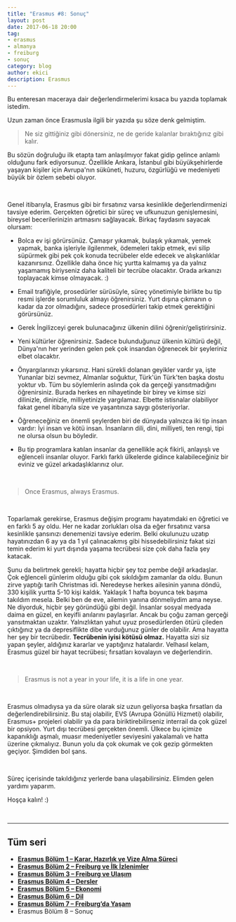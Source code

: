 ```yaml
---
title: "Erasmus #8: Sonuç"
layout: post
date: 2017-06-18 20:00
tag:
- erasmus
- almanya
- freiburg
- sonuç
category: blog
author: ekici
description: Erasmus
---
```


Bu enteresan maceraya dair değerlendirmelerimi kısaca bu yazıda toplamak istedim.

Uzun zaman önce Erasmusla ilgili bir yazıda şu söze denk gelmiştim.

> Ne siz gittiğiniz gibi dönersiniz, ne de geride kalanlar bıraktığınız gibi kalır.

Bu sözün doğruluğu ilk etapta tam anlaşılmıyor fakat gidip gelince anlamlı olduğunu fark ediyorsunuz. Özellikle Ankara, İstanbul gibi büyükşehirlerde yaşayan kişiler için Avrupa'nın sükûneti, huzuru, özgürlüğü ve medeniyeti büyük bir özlem sebebi oluyor.

&nbsp;

Genel itibarıyla, Erasmus gibi bir fırsatınız varsa kesinlikle değerlendirmenizi tavsiye ederim. Gerçekten öğretici bir süreç ve ufkunuzun genişlemesini, bireysel becerilerinizin artmasını sağlayacak. Birkaç faydasını sayacak olursam:

  * Bolca ev işi görürsünüz. Çamaşır yıkamak, bulaşık yıkamak, yemek yapmak, banka işleriyle ilgilenmek, ödemeleri takip etmek, evi silip süpürmek gibi pek çok konuda tecrübeler elde edecek ve alışkanlıklar kazanırsınız. Özellikle daha önce hiç yurtta kalmamış ya da yalnız yaşamamış biriyseniz daha kaliteli bir tecrübe olacaktır. Orada arkanızı toplayacak kimse olmayacak. :)
   
  * Email trafiğiyle, prosedürler sürüsüyle, süreç yönetimiyle birlikte bu tip resmi işlerde sorumluluk almayı öğrenirsiniz. Yurt dışına çıkmanın o kadar da zor olmadığını, sadece prosedürleri takip etmek gerektiğini görürsünüz.
  
  * Gerek İngilizceyi gerek bulunacağınız ülkenin dilini öğrenir/geliştirirsiniz.
  
  * Yeni kültürler öğrenirsiniz. Sadece bulunduğunuz ülkenin kültürü değil, Dünya'nın her yerinden gelen pek çok insandan öğrenecek bir şeyleriniz elbet olacaktır.
  
  * Önyargılarınızı yıkarsınız. Hani sürekli dolanan geyikler vardır ya, işte Yunanlar bizi sevmez, Almanlar soğuktur, Türk'ün Türk'ten başka dostu yoktur vb. Tüm bu söylemlerin aslında çok da gerçeği yansıtmadığını öğrenirsiniz. Burada herkes en nihayetinde bir birey ve kimse sizi dilinizle, dininizle, milliyetinizle yargılamaz. Elbette istisnalar olabiliyor fakat genel itibarıyla size ve yaşantınıza saygı gösteriyorlar.
  
  * Öğreneceğiniz en önemli şeylerden biri de dünyada yalnızca iki tip insan vardır: İyi insan ve kötü insan. İnsanların dili, dini, milliyeti, ten rengi, tipi ne olursa olsun bu böyledir.
  
  * Bu tip programlara katılan insanlar da genellikle açık fikirli, anlayışlı ve eğlenceli insanlar oluyor. Farklı farklı ülkelerde gidince kalabileceğiniz bir eviniz ve güzel arkadaşlıklarınız olur.

&nbsp;

> Once Erasmus, always Erasmus.

&nbsp;

Toparlamak gerekirse, Erasmus değişim programı hayatımdaki en öğretici ve en farklı 5 ay oldu. Her ne kadar zorlukları olsa da eğer fırsatınız varsa kesinlikle şansınızı denemenizi tavsiye ederim. Belki okulunuzu uzatıp hayatınızdan 6 ay ya da 1 yıl çalınacakmış gibi hissedebilirsiniz fakat sizi temin ederim ki yurt dışında yaşama tecrübesi size çok daha fazla şey katacak.

Şunu da belirtmek gerekli; hayatta hiçbir şey toz pembe değil arkadaşlar. Çok eğlenceli günlerim olduğu gibi çok sıkıldığım zamanlar da oldu. Bunun zirve yaptığı tarih Christmas idi. Neredeyse herkes ailesinin yanına döndü, 330 kişilik yurtta 5-10 kişi kaldık. Yaklaşık 1 hafta boyunca tek başıma takıldım mesela. Belki ben de eve, ailemin yanına dönmeliydim ama neyse. Ne diyorduk, hiçbir şey göründüğü gibi değil. İnsanlar sosyal medyada daima en güzel, en keyifli anılarını paylaşırlar. Ancak bu çoğu zaman gerçeği yansıtmaktan uzaktır. Yalnızlıktan yahut uyuz prosedürlerden ötürü çileden çıktığınız ya da depresiflikte dibe vurduğunuz günler de olabilir. Ama hayatta her şey bir tecrübedir. **Tecrübenin iyisi kötüsü olmaz.** Hayatta sizi siz yapan şeyler, aldığınız kararlar ve yaptığınız hatalardır. Velhasıl kelam, Erasmus güzel bir hayat tecrübesi; fırsatları kovalayın ve değerlendirin.

&nbsp;

> Erasmus is not a year in your life, it is a life in one year.

&nbsp;

Erasmus olmadıysa ya da süre olarak siz uzun geliyorsa başka fırsatları da değerlendirebilirsiniz. Bu staj olabilir, EVS (Avrupa Gönüllü Hizmeti) olabilir, Erasmus+ projeleri olabilir ya da para biriktirebilirseniz interrail da çok güzel bir opsiyon. Yurt dışı tecrübesi gerçekten önemli. Ülkece bu içimize kapanıklığı aşmalı, muasır medeniyetler seviyesini yakalamalı ve hatta üzerine çıkmalıyız. Bunun yolu da çok okumak ve çok gezip görmekten geçiyor. Şimdiden bol şans.

&nbsp;

Süreç içerisinde takıldığınız yerlerde bana ulaşabilirsiniz. Elimden gelen yardımı yaparım.

Hoşça kalın! :)

&nbsp;

---

## Tüm seri

- **[Erasmus Bölüm 1 – Karar, Hazırlık ve Vize Alma Süreci](https://burakekici.com/erasmus-bolum-1)**
- **[Erasmus Bölüm 2 – Freiburg ve İlk İzlenimler](https://burakekici.com/erasmus-bolum-2)**
- **[Erasmus Bölüm 3 – Freiburg ve Ulaşım](https://burakekici.com/erasmus-bolum-3)**
- **[Erasmus Bölüm 4 – Dersler](https://burakekici.com/erasmus-bolum-4)**
- **[Erasmus Bölüm 5 – Ekonomi](https://burakekici.com/erasmus-bolum-5)**
- **[Erasmus Bölüm 6 – Dil](https://burakekici.com/erasmus-bolum-6)**
- **[Erasmus Bölüm 7 – Freiburg’da Yaşam](https://burakekici.com/erasmus-bolum-7)**
- Erasmus Bölüm 8 – Sonuç
